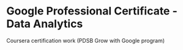 # Google Professional Certificate - Data Analytics

Coursera certification work (PDSB Grow with Google program)
